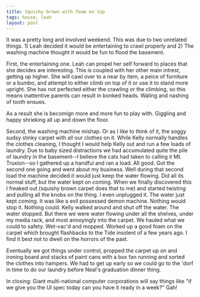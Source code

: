 ```yaml
---
title: Squishy brown with foam on top
tags: house, leah
layout: post
---
```

It was a pretty long and involved weekend.  This was due to two unrelated things.  1) Leah decided it would be entertaining to crawl properly and 2) The washing machine thought it would be fun to flood the basement.



First, the entertaining one.  Leah can propel her self forward to places that she decides are interesting.  This is coupled with her other main intrest, getting up higher.  She will cawl over to a near by item, a peice of furniture or a bumbo, and attempt to either climb on top of it or use it to stand more upright.  She has not perfected either the crawling or the climbing, so this means inattentive parents can result in  bonked heads.  Waling and nashing of tooth ensues.



As a result she is becomign more and more fun to play with. Giggling and happy shrieking all up and down the floor. 



Second, the washing machine mishap.  Or as I like to think of it, the soggy sudsy stinky carpet with all our clothes on it.  While Kelly normally handles the clothes cleaning, I thought I would help Kelly out and run a few loads of laundry.  Due to baby sized distractions we had accumulated quite the pile of laundry in the basement--I believe the cats had taken to calling it Mt. Truxion--so I gathered up a handful and ran a load.  All good.  Got the second one going and went about my business.  Well during that second load the machine decided it would just keep the water flowing.  Did all its normal stuff, but the water kept on coming.  When we finally discovered this I freaked out (squishy brown carpet does that to me) and started twisting and pulling all the knobs on the thing.  I even unplugged it. The water just kept coming.  It was like a evil possessed demon machine.  Nothing would stop it.  Nothing could.  Kelly walked around and shut off the water.  The water stopped. But there we were water flowing under all the shelves, under my media rack, and most annoyingly into the carpet.  We hauled what we could to safety.  Wet-vac'd and mopped.   Worked up a good foam on the carpet which brought flashbacks to the Tide insolent of a few years ago. I find it best not to dwell on the horrors of the past.



Eventually we got things under control, propped the carpet up on and ironing board and stacks of paint cans with a box fan running and sorted the clothes into hampers.  We had to get up early so we could go to the 'dorf in time to do our laundry before Neal's graduation dinner thing.



In closing: Giant multi-national computer corporations will say things like "if we give you the UI spec today can you have it ready in a week?"  Gah!
